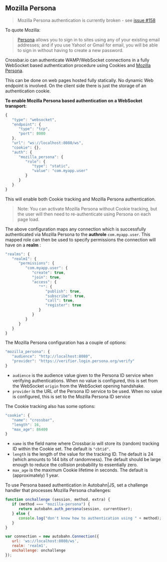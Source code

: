 ## Mozilla Persona

> Mozilla Persona authentication is currently broken - see [issue #158](https://github.com/crossbario/crossbar/issues/158)

To quote Mozilla:
> [Persona](http://www.mozilla.org/en-US/persona/) allows you to sign in to sites using any of your existing email addresses; and if you use Yahoo! or Gmail for email, you will be able to sign in without having to create a new password.

Crossbar.io can authenticate WAMP/WebSocket connections in a fully WebSocket based authentication procedure using Cookies and [Mozilla Persona](http://www.mozilla.org/en-US/persona/).

This can be done on web pages hosted fully statically. No dynamic Web endpoint is involved. On the client side there is just the storage of an authentication cookie.

**To enable Mozilla Persona based authentication on a WebSocket transport:**

```javascript
{
   "type": "websocket",
   "endpoint": {
      "type": "tcp",
      "port": 8080
   },
   "url": "ws://localhost:8080/ws",
   "cookie": {},
   "auth": {
      "mozilla_persona": {
         "role": {
            "type": "static",
            "value": "com.myapp.user"
         }
      }
   }
}
```

This will enable both Cookie tracking and Mozilla Persona authentication.

> Note: You can activate Mozilla Persona without Cookie tracking, but the user will then need to re-authenticate using Persona on each page load.

The above configuration maps any connection which is successfully authenticated via Mozilla Persona to the **authrole** `com.myapp.user`. This mapped role can then be used to specify permissions the connection will have on a **realm** :

```javascript
"realms": {
   "realm1": {
      "permissions": {
         "com.myapp.user": {
            "create": true,
            "join": true,
            "access": {
               "*": {
                  "publish": true,
                  "subscribe": true,
                  "call": true,
                  "register": true
               }
            }
         }
      }
   }
}
```

The Mozilla Persona configuration has a couple of options:

```javascript
"mozilla_persona": {
   "audience": "http://localhost:8080",
   "provider": "https://verifier.login.persona.org/verify"
}
```

* `audience` is the audience value given to the Persona ID service when verifying authentications. When no value is configured, this is set from the WebSocket `origin` from the WebSocket opening handshake.
* `provider` is the URL of the Persona ID service to be used. When no value is configured, this is set to the Mozilla Persona ID service

The Cookie tracking also has some options:

```javascript
"cookie": {
   "name": "crossbar",
   "length": 16,
   "max_age": 86400
}
```

* `name` is the field name where Crossbar.io will store its (random) tracking ID within the Cookie set. The default is `"cbtid"`.
* `length` is the length of the value for the tracking ID. The default is 24 (which amounts to 144 bits of randomness). The default should be large enough to reduce the collision probability to essentially zero.
* `max_age` is the maximum Cookie lifetime in seconds. The default is (approximately) 1 year.

To use Persona based authentication in Autobahn|JS, set a challenge handler that processes Mozilla Persona challenges:

```javascript
function onchallenge (session, method, extra) {
   if (method === "mozilla-persona") {
      return autobahn.auth_persona(session, currentUser);
   } else {
      console.log("don't know how to authentication using " + method);
   }
}

var connection = new autobahn.Connection({
   url: 'ws://localhost:8080/ws',
   realm: 'realm1',
   onchallenge: onchallenge
});
```
